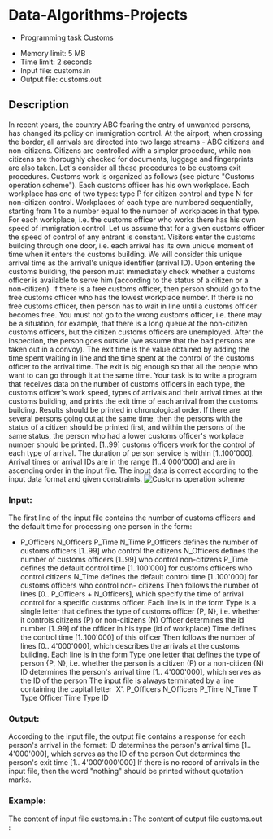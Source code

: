 # Data-Algorithms-Projects
- Programming task Customs
+ Memory limit: 5 MB
+ Time limit: 2 seconds
+ Input file: customs.in
+ Output file: customs.out

## Description
In recent years, the country ABC fearing the entry of unwanted persons, has changed its policy on
immigration control. At the airport, when crossing the border, all arrivals are directed into two
large streams - ABC citizens and non-citizens. Citizens are controlled with a simpler procedure,
while non-citizens are thoroughly checked for documents, luggage and fingerprints are also taken.
Let's consider all these procedures to be customs exit procedures.
Customs work is organized as follows (see picture "Customs operation scheme"). Each customs
officer has his own workplace. Each workplace has one of two types: type P for citizen control and
type N for non-citizen control. Workplaces of each type are numbered sequentially, starting from 1
to a number equal to the number of workplaces in that type. For each workplace, i.e. the customs
officer who works there has his own speed of immigration control. Let us assume that for a given
customs officer the speed of control of any entrant is constant.
Visitors enter the customs building through one door, i.e. each arrival has its own unique moment
of time when it enters the customs building. We will consider this unique arrival time as the
arrival's unique identifier (arrival ID).
Upon entering the customs building, the person must immediately check whether a customs
officer is available to serve him (according to the status of a citizen or a non-citizen). If there is a
free customs officer, then person should go to the free customs officer who has the lowest
workplace number. If there is no free customs officer, then person has to wait in line until a
customs officer becomes free. You must not go to the wrong customs officer, i.e. there may be a
situation, for example, that there is a long queue at the non-citizen customs officers, but the
citizen customs officers are unemployed.
After the inspection, the person goes outside (we assume that the bad persons are taken out in a
convoy). The exit time is the value obtained by adding the time spent waiting in line and the time
spent at the control of the customs officer to the arrival time. The exit is big enough so that all the
people who want to can go through it at the same time.
Your task is to write a program that receives data on the number of customs officers in each type,
the customs officer's work speed, types of arrivals and their arrival times at the customs building,
and prints the exit time of each arrival from the customs building. Results should be printed in
chronological order. If there are several persons going out at the same time, then the persons with
the status of a citizen should be printed first, and within the persons of the same status, the
person who had a lower customs officer's workplace number should be printed.
[1..99] customs officers work for the control of each type of arrival. The duration of person service
is within [1..100'000]. Arrival times or arrival IDs are in the range [1..4'000'000] and are in
ascending order in the input file.
The input data is correct according to the input data format and given constraints.
![Customs operation scheme](https://github.com/Oltikng/Data-Algorithms-Projects/issues/1#issue-2201275921)

### Input:
The first line of the input file contains the number of customs officers and the default time for
processing one person in the form:
* P_Officers N_Officers P_Time N_Time
P_Officers defines the number of customs officers [1..99] who control the citizens
N_Officers defines the number of customs officers [1..99] who control non-citizens
P_Time defines the default control time [1..100'000] for customs officers who control citizens
N_Time defines the default control time [1..100'000] for customs officers who control non-
citizens
Then follows the number of lines [0.. P_Officers + N_Officers], which specify the time of arrival
control for a specific customs officer. Each line is in the form
Type is a single letter that defines the type of customs officer {P, N}, i.e. whether it controls
citizens (P) or non-citizens (N)
Officer determines the id number [1..99] of the officer in his type (id of workplace)
Time defines the control time [1..100'000] of this officer
Then follows the number of lines [0.. 4'000'000], which describes the arrivals at the customs
building. Each line is in the form
Type one letter that defines the type of person {P, N}, i.e. whether the person is a citizen (P)
or a non-citizen (N)
ID determines the person's arrival time [1.. 4'000'000], which serves as the ID of the person
The input file is always terminated by a line containing the capital letter 'X'.
P_Officers N_Officers P_Time N_Time
T Type Officer Time
Type ID
### Output:
According to the input file, the output file contains a response for each person's arrival in the
format:
ID determines the person's arrival time [1.. 4'000'000], which serves as the ID of the person
Out determines the person's exit time [1.. 4'000'000'000]
If there is no record of arrivals in the input file, then the word "nothing" should be printed without
quotation marks.
### Example:
The content of input file customs.in :
The content of output file customs.out :
